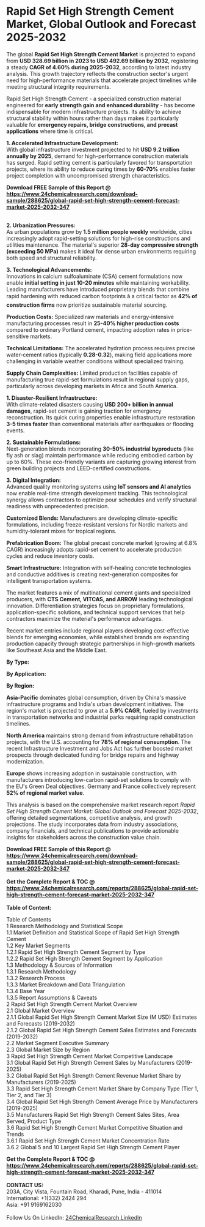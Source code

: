 <h1>Rapid Set High Strength Cement Market, Global Outlook and Forecast 2025-2032</h1><p>The global <strong>Rapid Set High Strength Cement Market</strong> is projected to expand from <strong>USD 328.69 billion in 2023 to USD 492.69 billion by 2032</strong>, registering a steady <strong>CAGR of 4.60% during 2025-2032</strong>, according to latest industry analysis. This growth trajectory reflects the construction sector's urgent need for high-performance materials that accelerate project timelines while meeting structural integrity requirements.</p><p>Rapid Set High Strength Cement - a specialized construction material engineered for <strong>early strength gain and enhanced durability</strong> - has become indispensable for modern infrastructure projects. Its ability to achieve structural stability within hours rather than days makes it particularly valuable for <strong>emergency repairs, bridge constructions, and precast applications</strong> where time is critical.</p><p><strong>1. Accelerated Infrastructure Development:</strong><br>
With global infrastructure investment projected to hit <strong>USD 9.2 trillion annually by 2025</strong>, demand for high-performance construction materials has surged. Rapid setting cement is particularly favored for transportation projects, where its ability to reduce curing times by <strong>60-70%</strong> enables faster project completion with uncompromised strength characteristics.</p><div><b>Download FREE Sample of this Report @ 
            <a href="https://www.24chemicalresearch.com/download-sample/288625/global-rapid-set-high-strength-cement-forecast-market-2025-2032-347">
            https://www.24chemicalresearch.com/download-sample/288625/global-rapid-set-high-strength-cement-forecast-market-2025-2032-347</a></b></div><br><p><strong>2. Urbanization Pressures:</strong><br>
As urban populations grow by <strong>1.5 million people weekly</strong> worldwide, cities increasingly adopt rapid-setting solutions for high-rise constructions and utilities maintenance. The material's superior <strong>28-day compressive strength (exceeding 50 MPa)</strong> makes it ideal for dense urban environments requiring both speed and structural reliability.</p><p><strong>3. Technological Advancements:</strong><br>
Innovations in calcium sulfoaluminate (CSA) cement formulations now enable <strong>initial setting in just 10-20 minutes</strong> while maintaining workability. Leading manufacturers have introduced proprietary blends that combine rapid hardening with reduced carbon footprints â a critical factor as <strong>42% of construction firms</strong> now prioritize sustainable material sourcing.</p><p><strong>Production Costs:</strong> Specialized raw materials and energy-intensive manufacturing processes result in <strong>25-40% higher production costs</strong> compared to ordinary Portland cement, impacting adoption rates in price-sensitive markets.</p><p><strong>Technical Limitations:</strong> The accelerated hydration process requires precise water-cement ratios (typically <strong>0.28-0.32</strong>), making field applications more challenging in variable weather conditions without specialized training.</p><p><strong>Supply Chain Complexities:</strong> Limited production facilities capable of manufacturing true rapid-set formulations result in regional supply gaps, particularly across developing markets in Africa and South America.</p><p><strong>1. Disaster-Resilient Infrastructure:</strong><br>
With climate-related disasters causing <strong>USD 200+ billion in annual damages</strong>, rapid-set cement is gaining traction for emergency reconstruction. Its quick curing properties enable infrastructure restoration <strong>3-5 times faster</strong> than conventional materials after earthquakes or flooding events.</p><p><strong>2. Sustainable Formulations:</strong><br>
Next-generation blends incorporating <strong>30-50% industrial byproducts</strong> (like fly ash or slag) maintain performance while reducing embodied carbon by up to 60%. These eco-friendly variants are capturing growing interest from green building projects and LEED-certified constructions.</p><p><strong>3. Digital Integration:</strong><br>
Advanced quality monitoring systems using <strong>IoT sensors and AI analytics</strong> now enable real-time strength development tracking. This technological synergy allows contractors to optimize pour schedules and verify structural readiness with unprecedented precision.</p><p><strong>Customized Blends:</strong> Manufacturers are developing climate-specific formulations, including freeze-resistant versions for Nordic markets and humidity-tolerant mixes for tropical regions.</p><p><strong>Prefabrication Boom:</strong> The global precast concrete market (growing at 6.8% CAGR) increasingly adopts rapid-set cement to accelerate production cycles and reduce inventory costs.</p><p><strong>Smart Infrastructure:</strong> Integration with self-healing concrete technologies and conductive additives is creating next-generation composites for intelligent transportation systems.</p><p>The market features a mix of multinational cement giants and specialized producers, with <strong>CTS Cement, VITCAS, and ARROW</strong> leading technological innovation. Differentiation strategies focus on proprietary formulations, application-specific solutions, and technical support services that help contractors maximize the material's performance advantages.</p><p>Recent market entries include regional players developing cost-effective blends for emerging economies, while established brands are expanding production capacity through strategic partnerships in high-growth markets like Southeast Asia and the Middle East.</p><p><strong>By Type:</strong></p><p><strong>By Application:</strong></p><p><strong>By Region:</strong></p><p><strong>Asia-Pacific</strong> dominates global consumption, driven by China's massive infrastructure programs and India's urban development initiatives. The region's market is projected to grow at a <strong>5.9% CAGR</strong>, fueled by investments in transportation networks and industrial parks requiring rapid construction timelines.</p><p><strong>North America</strong> maintains strong demand from infrastructure rehabilitation projects, with the U.S. accounting for <strong>78% of regional consumption</strong>. The recent Infrastructure Investment and Jobs Act has further boosted market prospects through dedicated funding for bridge repairs and highway modernization.</p><p><strong>Europe</strong> shows increasing adoption in sustainable construction, with manufacturers introducing low-carbon rapid-set solutions to comply with the EU's Green Deal objectives. Germany and France collectively represent <strong>52% of regional market value</strong>.</p><p>This analysis is based on the comprehensive market research report <em>Rapid Set High Strength Cement Market: Global Outlook and Forecast 2025-2032</em>, offering detailed segmentations, competitive analysis, and growth projections. The study incorporates data from industry associations, company financials, and technical publications to provide actionable insights for stakeholders across the construction value chain.</p><div><b>Download FREE Sample of this Report @ 
            <a href="https://www.24chemicalresearch.com/download-sample/288625/global-rapid-set-high-strength-cement-forecast-market-2025-2032-347">
            https://www.24chemicalresearch.com/download-sample/288625/global-rapid-set-high-strength-cement-forecast-market-2025-2032-347</a></b></div><br><div><b>Get the Complete Report & TOC @ 
            <a href="https://www.24chemicalresearch.com/reports/288625/global-rapid-set-high-strength-cement-forecast-market-2025-2032-347">
            https://www.24chemicalresearch.com/reports/288625/global-rapid-set-high-strength-cement-forecast-market-2025-2032-347</a></b></div><br>
            <b>Table of Content:</b><p>Table of Contents<br />
1 Research Methodology and Statistical Scope<br />
1.1 Market Definition and Statistical Scope of Rapid Set High Strength Cement<br />
1.2 Key Market Segments<br />
1.2.1 Rapid Set High Strength Cement Segment by Type<br />
1.2.2 Rapid Set High Strength Cement Segment by Application<br />
1.3 Methodology & Sources of Information<br />
1.3.1 Research Methodology<br />
1.3.2 Research Process<br />
1.3.3 Market Breakdown and Data Triangulation<br />
1.3.4 Base Year<br />
1.3.5 Report Assumptions & Caveats<br />
2 Rapid Set High Strength Cement Market Overview<br />
2.1 Global Market Overview<br />
2.1.1 Global Rapid Set High Strength Cement Market Size (M USD) Estimates and Forecasts (2019-2032)<br />
2.1.2 Global Rapid Set High Strength Cement Sales Estimates and Forecasts (2019-2032)<br />
2.2 Market Segment Executive Summary<br />
2.3 Global Market Size by Region<br />
3 Rapid Set High Strength Cement Market Competitive Landscape<br />
3.1 Global Rapid Set High Strength Cement Sales by Manufacturers (2019-2025)<br />
3.2 Global Rapid Set High Strength Cement Revenue Market Share by Manufacturers (2019-2025)<br />
3.3 Rapid Set High Strength Cement Market Share by Company Type (Tier 1, Tier 2, and Tier 3)<br />
3.4 Global Rapid Set High Strength Cement Average Price by Manufacturers (2019-2025)<br />
3.5 Manufacturers Rapid Set High Strength Cement Sales Sites, Area Served, Product Type<br />
3.6 Rapid Set High Strength Cement Market Competitive Situation and Trends<br />
3.6.1 Rapid Set High Strength Cement Market Concentration Rate<br />
3.6.2 Global 5 and 10 Largest Rapid Set High Strength Cement Player</p><div><b>Get the Complete Report & TOC @ 
            <a href="https://www.24chemicalresearch.com/reports/288625/global-rapid-set-high-strength-cement-forecast-market-2025-2032-347">
            https://www.24chemicalresearch.com/reports/288625/global-rapid-set-high-strength-cement-forecast-market-2025-2032-347</a></b></div><br><b>CONTACT US:</b><br>
            203A, City Vista, Fountain Road, Kharadi, Pune, India - 411014<br>
            International: +1(332) 2424 294<br>
            Asia: +91 9169162030 <br><br>
            Follow Us On LinkedIn: <a href="https://www.linkedin.com/company/24chemicalresearch/">24ChemicalResearch LinkedIn</a>